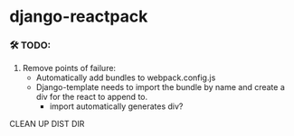 # django-reactpack

### 🛠 TODO:
1. Remove points of failure:
    - Automatically add bundles to webpack.config.js
    - Django-template needs to import the bundle by name and create a div for the react to append to.
        - import automatically generates div?


CLEAN UP DIST DIR